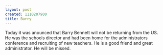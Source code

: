 ```yaml
--- 
layout: post
created: 1110207900
title: Barry
---
```

Today it was anounced that Barry Bennett will not be returning from the US.  He was the schools director and had been home for the administrators conference and recruiting of new teachers.  He is a good friend and great administrator.  He will be missed.
